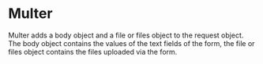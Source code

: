# Multer
Multer adds a body object and a file or files object to the request object. The body object contains the values of the text fields of the form, the file or files object contains the files uploaded via the form.
